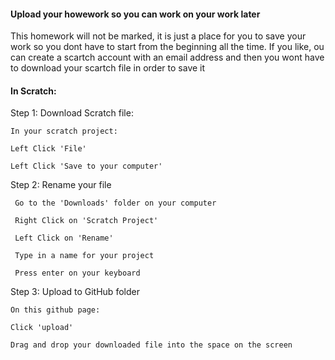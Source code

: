 #### Upload your howework so you can work on your work later
This homework will not be marked, it is just a place for you to save your work so you dont have to start from the beginning all the time. 
If you like, ou can create a scartch account with an email address and then you wont have to download your scartch file in order to save it


#### In Scratch:
Step 1: Download Scratch file: 
    
    In your scratch project:
    
    Left Click 'File'
    
    Left Click 'Save to your computer'
    
Step 2: Rename your file
   
     Go to the 'Downloads' folder on your computer
     
     Right Click on 'Scratch Project' 
     
     Left Click on 'Rename'
     
     Type in a name for your project
     
     Press enter on your keyboard

Step 3: Upload to GitHub folder

    On this github page:
    
    Click 'upload'
    
    Drag and drop your downloaded file into the space on the screen
